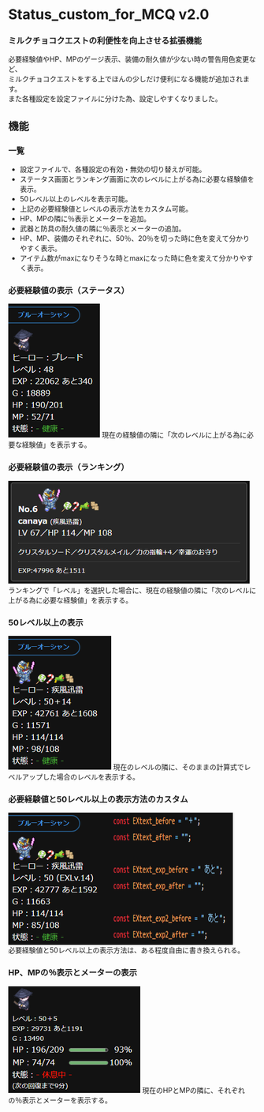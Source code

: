 # Status_custom_for_MCQ v2.0
### ミルクチョコクエストの利便性を向上させる拡張機能
必要経験値やHP、MPのゲージ表示、装備の耐久値が少ない時の警告用色変更など、  
ミルクチョコクエストをする上でほんの少しだけ便利になる機能が追加されます。  
また各種設定を設定ファイルに分けた為、設定しやすくなりました。

## 機能
### 一覧
- 設定ファイルで、各種設定の有効・無効の切り替えが可能。
- ステータス画面とランキング画面に次のレベルに上がる為に必要な経験値を表示。  
- 50レベル以上のレベルを表示可能。
- 上記の必要経験値とレベルの表示方法をカスタム可能。
- HP、MPの隣に％表示とメーターを追加。
- 武器と防具の耐久値の隣に％表示とメーターの追加。
- HP、MP、装備のそれぞれに、50％、20％を切った時に色を変えて分かりやすく表示。
- アイテム数がmaxになりそうな時とmaxになった時に色を変えて分かりやすく表示。

### 必要経験値の表示（ステータス）
<img src="./images/need_exp_status.png" alt="need_exp_status" title="need_exp_status">
現在の経験値の隣に「次のレベルに上がる為に必要な経験値」を表示する。
  
### 必要経験値の表示（ランキング）
<img src="./images/need_exp_ranking.png" alt="need_exp_ranking" title="need_exp_ranking">
ランキングで「レベル」を選択した場合に、現在の経験値の隣に「次のレベルに上がる為に必要な経験値」を表示する。
  
### 50レベル以上の表示
<img src="./images/ex_level.png" alt="ex_level" title="ex_level">
現在のレベルの隣に、そのままの計算式でレベルアップした場合のレベルを表示する。

### 必要経験値と50レベル以上の表示方法のカスタム
<div style="display: flex;">
<img src="./images/text_custom1.png" alt="text_custom" title="text_custom">
<img src="./images/text_custom2.png" alt="text_custom" title="text_custom">
</div>
必要経験値と50レベル以上の表示方法は、ある程度自由に書き換えられる。

### HP、MPの％表示とメーターの表示
<img src="./images/hpmpPercentAndMeter.png" alt="hpmpPercentAndMeter" title="hpmpPercentAndMeter">
現在のHPとMPの隣に、それぞれの％表示とメーターを表示する。
